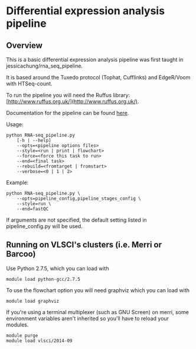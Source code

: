 
# Differential expression analysis pipeline

## Overview

This is a basic differential expression analysis pipeline was first taught in jessicachung/rna_seq_pipeline.

It is based around the Tuxedo protocol (Tophat, Cufflinks) and EdgeR/Voom with HTSeq-count.

To run the pipeline you will need the Ruffus library: [http://www.ruffus.org.uk/](http://www.ruffus.org.uk/).

Documentation for the pipeline can be found [here](https://bitbucket.org/jessicachung/rna_seq_pipeline/wiki/Home).

Usage: 
    
    python RNA-seq_pipeline.py
        [-h | --help]
        --opts=<pipeline options files>
        --style=<run | print | flowchart>
        --force=<force this task to run>
        --end=<final task>
        --rebuild=<fromtarget | fromstart>
        --verbose=<0 | 1 | 2>

Example:

    python RNA-seq_pipeline.py \
        --opts=pipeline_config,pipeline_stages_config \
        --style=run \
        --end=fastQC

If arguments are not specified, the default setting listed in pipeline_config.py will be used.

## Running on VLSCI's clusters (i.e. Merri or Barcoo)

Use Python 2.7.5, which you can load with

    module load python-gcc/2.7.5

To use the flowchart option you will need graphviz which you can load with

    module load graphviz
    
If you're using a terminal multiplexer (such as GNU Screen) on merri, some environment variables aren't inherited so you'll have to reload your modules.

    module purge
    module load vlsci/2014-09
